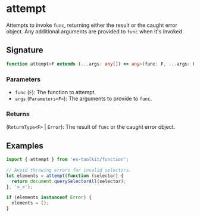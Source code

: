 # attempt

Attempts to invoke `func`, returning either the result or the caught error object. Any additional arguments are provided to `func` when it's invoked.

## Signature

```typescript
function attempt<F extends (...args: any[]) => any>(func: F, ...args: Parameters<F>): ReturnType<F> | Error;
```

### Parameters

- `func` (`F`): The function to attempt.
- `args` (`Parameters<F>`): The arguments to provide to `func`.

### Returns

(`ReturnType<F>` | `Error`): The result of `func` or the caught error object.

## Examples

```typescript
import { attempt } from 'es-toolkit/function';

// Avoid throwing errors for invalid selectors.
let elements = attempt(function (selector) {
  return document.querySelectorAll(selector);
}, '>_>');

if (elements instanceof Error) {
  elements = [];
}
```
